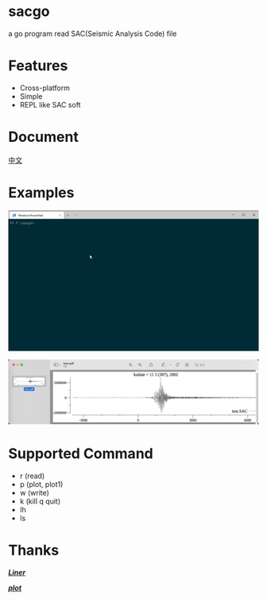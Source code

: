 # sacgo

a go program read SAC(Seismic Analysis Code) file

Features
========

- Cross-platform
- Simple
- REPL like SAC soft

Document
========

[中文](doc/README_cn.md)

Examples
=======

![example](doc/example.gif)

![example](doc/example.png)

Supported Command
========

- r (read)
- p (plot, plot1)
- w (write)
- k (kill q quit)
- lh
- ls

Thanks
========

[***Liner***](https://github.com/peterh/liner)

[***plot***](https://github.com/gonum/plot)